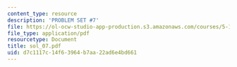 ```yaml
---
content_type: resource
description: 'PROBLEM SET #7'
file: https://ol-ocw-studio-app-production.s3.amazonaws.com/courses/5-12-organic-chemistry-i-spring-2003/d7c1117c14f63964b7aa22ad6e4bd661_sol_07.pdf
file_type: application/pdf
resourcetype: Document
title: sol_07.pdf
uid: d7c1117c-14f6-3964-b7aa-22ad6e4bd661
---
```

